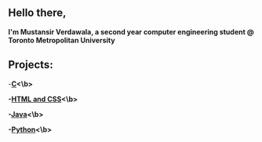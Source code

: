 ## Hello there, 
**I'm Mustansir Verdawala, a second year computer engineering student @ Toronto Metropolitan University**

## Projects:

-<b>[C](https://github.com/MustansirVerdawala/C)<\b>

-<b>[HTML and CSS](https://github.com/MustansirVerdawala/FrontEnd)<\b>

-<b>[Java](https://github.com/MustansirVerdawala/Java)<\b>

-<b>[Python](https://github.com/MustansirVerdawala/Python)<\b>
